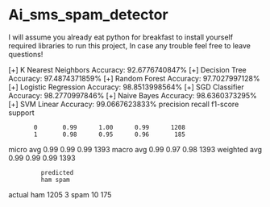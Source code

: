 # Ai_sms_spam_detector

I will assume you already eat python for breakfast to install yourself required libraries to run this project, In case any trouble feel free to leave questions!

[+] K Nearest Neighbors Accuracy: 92.6776740847%
[+] Decision Tree Accuracy: 97.4874371859%
[+] Random Forest Accuracy: 97.7027997128%
[+] Logistic Regression Accuracy: 98.8513998564%
[+] SGD Classifier Accuracy: 98.2770997846%
[+] Naive Bayes Accuracy: 98.6360373295%
[+] SVM Linear Accuracy: 99.0667623833%
              precision    recall  f1-score   support

           0       0.99      1.00      0.99      1208
           1       0.98      0.95      0.96       185

   micro avg       0.99      0.99      0.99      1393
   macro avg       0.99      0.97      0.98      1393
weighted avg       0.99      0.99      0.99      1393

             predicted
             ham spam

actual	ham	1205	  3
       spam	  10	175
